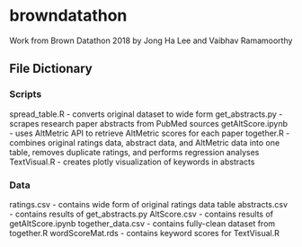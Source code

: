 # browndatathon
Work from Brown Datathon 2018 by Jong Ha Lee and Vaibhav Ramamoorthy

## File Dictionary
### Scripts
spread_table.R - converts original dataset to wide form
get_abstracts.py - scrapes research paper abstracts from PubMed sources
getAltScore.ipynb - uses AltMetric API to retrieve AltMetric scores for each paper
together.R - combines original ratings data, abstract data, and AltMetric data into one table, removes duplicate ratings, and performs regression analyses
TextVisual.R - creates plotly visualization of keywords in abstracts

### Data
ratings.csv - contains wide form of original ratings data table
abstracts.csv - contains results of get_abstracts.py
AltScore.csv - contains results of getAltScore.ipynb
together_data.csv - contains fully-clean dataset from together.R
wordScoreMat.rds - contains keyword scores for TextVisual.R